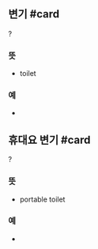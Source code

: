 ## 변기 #card
?
### 뜻
- toilet
### 예
-
<!--SR:!2025-05-10,124,250-->

## 휴대요 변기 #card
?
### 뜻
- portable toilet
### 예
-
<!--SR:!2025-02-24,48,248-->
